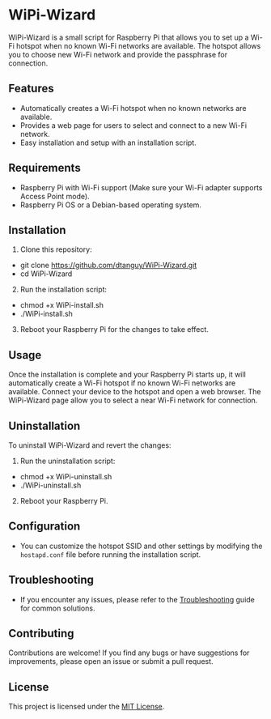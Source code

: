 # WiPi-Wizard

WiPi-Wizard is a small script for Raspberry Pi that allows you to set up a Wi-Fi hotspot when no known Wi-Fi networks are available. The hotspot allows you to choose new Wi-Fi network and provide the passphrase for connection.

## Features

- Automatically creates a Wi-Fi hotspot when no known networks are available.
- Provides a web page for users to select and connect to a new Wi-Fi network.
- Easy installation and setup with an installation script.

## Requirements

- Raspberry Pi with Wi-Fi support (Make sure your Wi-Fi adapter supports Access Point mode).
- Raspberry Pi OS or a Debian-based operating system.

## Installation

1. Clone this repository:

- git clone https://github.com/dtanguy/WiPi-Wizard.git
- cd WiPi-Wizard

2. Run the installation script:

- chmod +x WiPi-install.sh
- ./WiPi-install.sh


3. Reboot your Raspberry Pi for the changes to take effect.

## Usage

Once the installation is complete and your Raspberry Pi starts up, it will automatically create a Wi-Fi hotspot if no known Wi-Fi networks are available. Connect your device to the hotspot and open a web browser. The WiPi-Wizard page allow you to select a near Wi-Fi network for connection.

## Uninstallation

To uninstall WiPi-Wizard and revert the changes:

1. Run the uninstallation script:

- chmod +x WiPi-uninstall.sh
- ./WiPi-uninstall.sh

2. Reboot your Raspberry Pi.

## Configuration

- You can customize the hotspot SSID and other settings by modifying the `hostapd.conf` file before running the installation script.

## Troubleshooting

- If you encounter any issues, please refer to the [Troubleshooting](TROUBLESHOOTING.md) guide for common solutions.

## Contributing

Contributions are welcome! If you find any bugs or have suggestions for improvements, please open an issue or submit a pull request.

## License

This project is licensed under the [MIT License](LICENSE).
